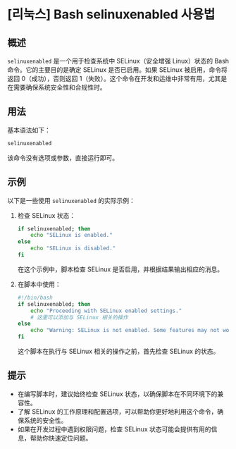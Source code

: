 # [리눅스] Bash selinuxenabled 사용법

## 概述
`selinuxenabled` 是一个用于检查系统中 SELinux（安全增强 Linux）状态的 Bash 命令。它的主要目的是确定 SELinux 是否已启用。如果 SELinux 被启用，命令将返回 0（成功），否则返回 1（失败）。这个命令在开发和运维中非常有用，尤其是在需要确保系统安全性和合规性时。

## 用法
基本语法如下：
```bash
selinuxenabled
```
该命令没有选项或参数，直接运行即可。

## 示例
以下是一些使用 `selinuxenabled` 的实际示例：

1. 检查 SELinux 状态：
   ```bash
   if selinuxenabled; then
       echo "SELinux is enabled."
   else
       echo "SELinux is disabled."
   fi
   ```
   在这个示例中，脚本检查 SELinux 是否启用，并根据结果输出相应的消息。

2. 在脚本中使用：
   ```bash
   #!/bin/bash
   if selinuxenabled; then
       echo "Proceeding with SELinux enabled settings."
       # 这里可以添加与 SELinux 相关的操作
   else
       echo "Warning: SELinux is not enabled. Some features may not work as expected."
   fi
   ```
   这个脚本在执行与 SELinux 相关的操作之前，首先检查 SELinux 的状态。

## 提示
- 在编写脚本时，建议始终检查 SELinux 状态，以确保脚本在不同环境下的兼容性。
- 了解 SELinux 的工作原理和配置选项，可以帮助你更好地利用这个命令，确保系统的安全性。
- 如果在开发过程中遇到权限问题，检查 SELinux 状态可能会提供有用的信息，帮助你快速定位问题。